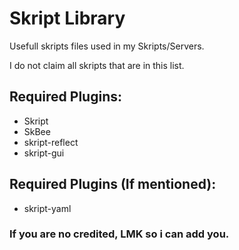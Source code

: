 # Skript Library
Usefull skripts files used in my Skripts/Servers.

I do not claim all skripts that are in this list.

## Required Plugins:
- Skript 
- SkBee
- skript-reflect
- skript-gui

## Required Plugins (If mentioned):
- skript-yaml

### If you are no credited, LMK so i can add you.
